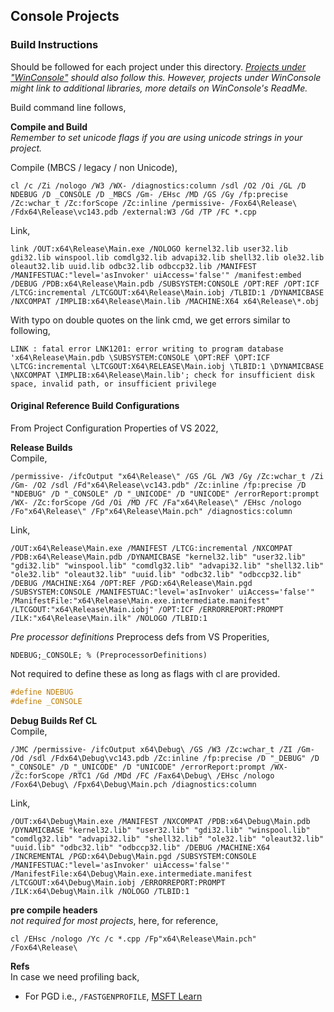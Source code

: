 ## Console Projects  
### Build Instructions
Should be followed for each project under this directory. *[Projects under "WinConsole"](https://github.com/atiq-cs/cpp/tree/dev/WinConsole) should also follow this. However, projects under WinConsole might link to additional libraries, more details on WinConsole's ReadMe.*

Build command line follows,

**Compile and Build**  
*Remember to set unicode flags if you are using unicode strings in your project.*  

Compile (MBCS / legacy / non Unicode),

    cl /c /Zi /nologo /W3 /WX- /diagnostics:column /sdl /O2 /Oi /GL /D NDEBUG /D _CONSOLE /D _MBCS /Gm- /EHsc /MD /GS /Gy /fp:precise /Zc:wchar_t /Zc:forScope /Zc:inline /permissive- /Fox64\Release\ /Fdx64\Release\vc143.pdb /external:W3 /Gd /TP /FC *.cpp

Link,

    link /OUT:x64\Release\Main.exe /NOLOGO kernel32.lib user32.lib gdi32.lib winspool.lib comdlg32.lib advapi32.lib shell32.lib ole32.lib oleaut32.lib uuid.lib odbc32.lib odbccp32.lib /MANIFEST /MANIFESTUAC:"level='asInvoker' uiAccess='false'" /manifest:embed /DEBUG /PDB:x64\Release\Main.pdb /SUBSYSTEM:CONSOLE /OPT:REF /OPT:ICF /LTCG:incremental /LTCGOUT:x64\Release\Main.iobj /TLBID:1 /DYNAMICBASE /NXCOMPAT /IMPLIB:x64\Release\Main.lib /MACHINE:X64 x64\Release\*.obj


With typo on double quotes on the link cmd, we get errors similar to following,

    LINK : fatal error LNK1201: error writing to program database 'x64\Release\Main.pdb \SUBSYSTEM:CONSOLE \OPT:REF \OPT:ICF \LTCG:incremental \LTCGOUT:X64\RELEASE\Main.iobj \TLBID:1 \DYNAMICBASE \NXCOMPAT \IMPLIB:x64\Release\Main.lib'; check for insufficient disk space, invalid path, or insufficient privilege


#### Original Reference Build Configurations
From Project Configuration Properties of VS 2022,

**Release Builds**  
Compile,

    /permissive- /ifcOutput "x64\Release\" /GS /GL /W3 /Gy /Zc:wchar_t /Zi /Gm- /O2 /sdl /Fd"x64\Release\vc143.pdb" /Zc:inline /fp:precise /D "NDEBUG" /D "_CONSOLE" /D "_UNICODE" /D "UNICODE" /errorReport:prompt /WX- /Zc:forScope /Gd /Oi /MD /FC /Fa"x64\Release\" /EHsc /nologo /Fo"x64\Release\" /Fp"x64\Release\Main.pch" /diagnostics:column

Link,

    /OUT:x64\Release\Main.exe /MANIFEST /LTCG:incremental /NXCOMPAT /PDB:x64\Release\Main.pdb /DYNAMICBASE "kernel32.lib" "user32.lib" "gdi32.lib" "winspool.lib" "comdlg32.lib" "advapi32.lib" "shell32.lib" "ole32.lib" "oleaut32.lib" "uuid.lib" "odbc32.lib" "odbccp32.lib" /DEBUG /MACHINE:X64 /OPT:REF /PGD:x64\Release\Main.pgd /SUBSYSTEM:CONSOLE /MANIFESTUAC:"level='asInvoker' uiAccess='false'" /ManifestFile:"x64\Release\Main.exe.intermediate.manifest" /LTCGOUT:"x64\Release\Main.iobj" /OPT:ICF /ERRORREPORT:PROMPT /ILK:"x64\Release\Main.ilk" /NOLOGO /TLBID:1


*Pre processor definitions*
Preprocess defs from VS Properities,

    NDEBUG;_CONSOLE; % (PreprocessorDefinitions)

Not required to define these as long as flags with cl are provided.

```cpp
#define NDEBUG
#define _CONSOLE
```

**Debug Builds Ref CL**  
Compile,

    /JMC /permissive- /ifcOutput x64\Debug\ /GS /W3 /Zc:wchar_t /ZI /Gm- /Od /sdl /Fdx64\Debug\vc143.pdb /Zc:inline /fp:precise /D "_DEBUG" /D "_CONSOLE" /D "_UNICODE" /D "UNICODE" /errorReport:prompt /WX- /Zc:forScope /RTC1 /Gd /MDd /FC /Fax64\Debug\ /EHsc /nologo /Fox64\Debug\ /Fpx64\Debug\Main.pch /diagnostics:column

Link,

    /OUT:x64\Debug\Main.exe /MANIFEST /NXCOMPAT /PDB:x64\Debug\Main.pdb /DYNAMICBASE "kernel32.lib" "user32.lib" "gdi32.lib" "winspool.lib" "comdlg32.lib" "advapi32.lib" "shell32.lib" "ole32.lib" "oleaut32.lib" "uuid.lib" "odbc32.lib" "odbccp32.lib" /DEBUG /MACHINE:X64 /INCREMENTAL /PGD:x64\Debug\Main.pgd /SUBSYSTEM:CONSOLE /MANIFESTUAC:"level='asInvoker' uiAccess='false'" /ManifestFile:x64\Debug\Main.exe.intermediate.manifest /LTCGOUT:x64\Debug\Main.iobj /ERRORREPORT:PROMPT /ILK:x64\Debug\Main.ilk /NOLOGO /TLBID:1 


**pre compile headers**  
*not required for most projects*, here, for reference,

    cl /EHsc /nologo /Yc /c *.cpp /Fp"x64\Release\Main.pch" /Fox64\Release\

**Refs**  
In case we need profiling back,
- For PGD i.e., `/FASTGENPROFILE`, [MSFT Learn](https://learn.microsoft.com/en-us/cpp/build/reference/pgd-specify-database-for-profile-guided-optimizations)
